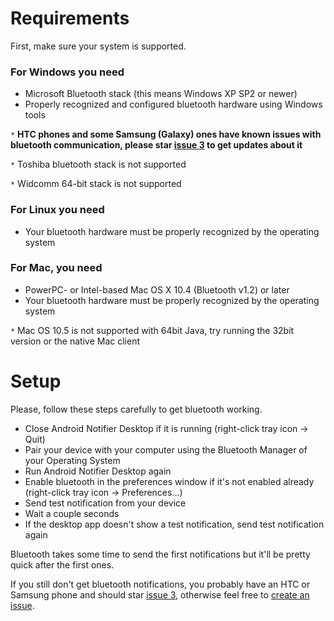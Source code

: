 # Requirements #

First, make sure your system is supported.

### For Windows you need ###

  * Microsoft Bluetooth stack (this means Windows XP SP2 or newer)
  * Properly recognized and configured bluetooth hardware using Windows tools

`*` **HTC phones and some Samsung (Galaxy) ones have known issues with bluetooth communication, please star [issue 3](https://code.google.com/p/android-notifier/issues/detail?id=3) to get updates about it**

`*` Toshiba bluetooth stack is not supported

`*` Widcomm 64-bit stack is not supported

### For Linux you need ###

  * Your bluetooth hardware must be properly recognized by the operating system

### For Mac, you need ###

  * PowerPC- or Intel-based Mac OS X 10.4 (Bluetooth v1.2) or later
  * Your bluetooth hardware must be properly recognized by the operating system

`*` Mac OS 10.5 is not supported with 64bit Java, try running the 32bit version or the native Mac client

# Setup #

Please, follow these steps carefully to get bluetooth working.

  * Close Android Notifier Desktop if it is running (right-click tray icon -> Quit)
  * Pair your device with your computer using the Bluetooth Manager of your Operating System
  * Run Android Notifier Desktop again
  * Enable bluetooth in the preferences window if it's not enabled already (right-click tray icon -> Preferences...)
  * Send test notification from your device
  * Wait a couple seconds
  * If the desktop app doesn't show a test notification, send test notification again

Bluetooth takes some time to send the first notifications but it'll be pretty quick after the first ones.

If you still don't get bluetooth notifications, you probably have an HTC or Samsung phone and should star [issue 3](https://code.google.com/p/android-notifier/issues/detail?id=3), otherwise feel free to [create an issue](http://code.google.com/p/android-notifier/issues/entry).
